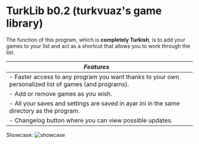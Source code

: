 # TurkLib b0.2 (turkvuaz's game library)
The function of this program, which is **completely Turkish**, is to add your games to your list and act as a shortcut that allows you to work through the list.

|***Features***|  |
|--------------------------|--|
|    - Faster access to any program you want thanks to your own personalized list of games (and programs).       
|- Add or remove games as you wish.                 |
|- All your saves and settings are saved in ayar.ini in the same directory as the program.                 |
|- Changelog button where you can view possible updates.              |

Showcase:
![showcase](showcase.gif)

